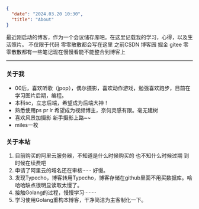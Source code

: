 ```json
{
  "date": "2024.03.20 10:30",
  "title": "About"
}
```

最近刚启动的博客，作为一个会议储存库吧。在这里记载我的学习，心得，以及生活照片。
不仅限于代码 零零散散都会写在这里
之前CSDN 博客园  掘金 gitee 零零散散都有一些笔记现在慢慢看能不能整合到博客上

---

### 关于我

- 00后，喜欢听歌（jpop），偶尔摄影，喜欢动作游戏，勉强喜欢跑步，目前在学习图片后期，编程。
- 本科sc，立志后端，希望成为后端大神！
- 熟悉使用ps pr lr 希望成为视频博主，奈何灵感有限。毫无建树
- 喜欢风景加摄影 新手摄影上路~~
- miles一枚

### 关于本站

1. 目前购买的阿里云服务器，不知道是什么时候购买的 也不知什么时候过期 到时候在续费吧
2. 申请了阿里云的域名还在审核······  好慢。
3. 发现Typecho，博客转用Typecho，博客存储在github里面不用买数据库。哈哈哈缺点很明显读取太慢了。
4. 接触Golang的过程，慢慢学习········
5. 学习使用Golang重构本博客，干净简洁为主客制化一下。
   

